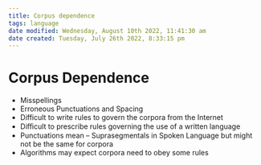 ```yaml
---
title: Corpus dependence
tags: language
date modified: Wednesday, August 10th 2022, 11:41:30 am
date created: Tuesday, July 26th 2022, 8:33:15 pm
---
```


# Corpus Dependence
- Misspellings
- Erroneous Punctuations and Spacing
- Difficult to write rules to govern the corpora from the Internet
- Diﬃcult to prescribe rules governing the use of a written language
- Punctuations mean – Suprasegmentals in Spoken Language but might not be the same for corpora
- Algorithms may expect corpora need to obey some rules

